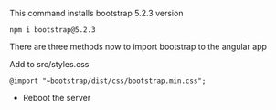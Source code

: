 This command installs bootstrap 5.2.3 version

`npm i bootstrap@5.2.3`

There are three methods now to import bootstrap to the angular app

Add to src/styles.css

```
@import "~bootstrap/dist/css/bootstrap.min.css";
```


- Reboot the server
